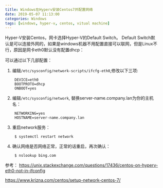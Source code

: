 ```yaml
---
title: Windows在Hyperv安装Centos7并配置网络
date: 2019-05-07 11:13:00 
categories: Windows
tags: [windows, hyper-v, centos, vitual machine]
---
```

Hyper-V安装Centos，网卡选择Hyper-V的Default Switch。
Default Switch默认是可以连接外网的，如果是windows机器不用配置直接可以联网，但是Linux不行，原因是网卡eth0默认没有配置dhcp：

可以通过以下几部配置：

1. 编辑`/etc/sysconfig/network-scripts/ifcfg-eth0`,修改以下三项:

        DEVICE=eth0
        BOOTPROTO=dhcp
        ONBOOT=yes

2. 编辑`/etc/sysconfig/network`, 替换server-name.company.lan为你的主机名：

        NETWORKING=yes
        HOSTNAME=server-name.company.lan

3. 重启network服务：

        $ systemctl restart network

4. 确认网络是否网络正常，正常的话重启，再次确认：

        $ nslookup bing.com


参考：
https://unix.stackexchange.com/questions/17436/centos-on-hyperv-eth0-not-in-ifconfig

https://www.krizna.com/centos/setup-network-centos-7/